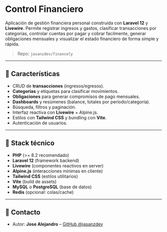 # Control Financiero

Aplicación de gestión financiera personal construida con **Laravel 12** y **Livewire**. Permite registrar ingresos y
gastos, clasificar transacciones por categorías, controlar cuentas por pagar y cobrar facilmente, generar obligaciones
mensuales y visualizar el estado financiero de forma simple y rápida.

> Repo: `jasanzdev/financely`

---

## 🚀 Características

* CRUD de **transacciones** (ingresos/egresos).
* **Categorías** y etiquetas para clasificar movimientos.
* **Obligaciones** para generar compromisos de pago mensuales.
* **Dashboards** y resúmenes (balance, totales por período/categoría).
* Búsqueda, filtros y paginación.
* Interfaz reactiva con **Livewire** + Alpine.js.
* Estilos con **Tailwind CSS** y bundling con **Vite**.
* Autenticación de usuarios.

---

## 🧰 Stack técnico

* **PHP** (>= 8.2 recomendado)
* **Laravel 12** (framework backend)
* **Livewire** (componentes reactivos en server)
* **Alpine.js** (interacciones mínimas en cliente)
* **Tailwind CSS** (estilos utilitarios)
* **Vite** (build de assets)
* **MySQL** o **PostgreSQL** (base de datos)
* **Redis** (opcional: colas/cache)

---

## 💬 Contacto

* Autor: **Jose Alejandro** – [GitHub @jasanzdev](https://github.com/jasanzdev)
